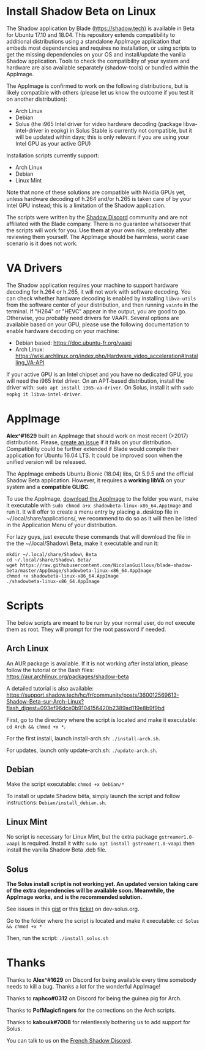 # Install Shadow Beta on Linux

The Shadow application by Blade (https://shadow.tech) is available in Beta for Ubuntu 17.10 and 18.04. This repository extends compatibility to additional distributions using a standalone AppImage application that embeds most dependencies and requires no installation, or using scripts to get the missing dependencies on your OS and install/update the vanilla Shadow application. Tools to check the compatibility of your system and hardware are also available separately (shadow-tools) or bundled within the AppImage.

The AppImage is confirmed to work on the following distributions, but is likely compatible with others (please let us know the outcome if you test it on another distribution):
 - Arch Linux
 - Debian
 - Solus (the i965 Intel driver for video hardware decoding (package libva-intel-driver in eopkg) in Solus Stable is currently not compatible, but it will be updated within days; this is only relevant if you are using your Intel GPU as your active GPU)

 Installation scripts currently support:
- Arch Linux
- Debian
- Linux Mint

Note that none of these solutions are compatible with Nvidia GPUs yet, unless hardware decoding of h.264 and/or h.265 is taken care of by your Intel GPU instead; this is a limitation of the Shadow application.

The scripts were written by the [Shadow Discord](https://discord.gg/shadowtech) community and are not affiliated with the Blade company. There is no guarantee whatsoever that the scripts will work for you. Use them at your own risk, preferably after reviewing them yourself. The AppImage should be harmless, worst case scenario is it does not work.


# VA Drivers

The Shadow application requires your machine to support hardware decoding for h.264 or h.265, it will not work with software decoding. You can check whether hardware decoding is enabled by installing `libva-utils` from the software center of your distribution, and then running `vainfo` in the terminal. If "H264" or "HEVC" appear in the output, you are good to go. Otherwise, you probably need drivers for VAAPI. Several options are available based on your GPU, please use the following documentation to enable hardware decoding on your machine:

- Debian based: https://doc.ubuntu-fr.org/vaapi
- Arch Linux: https://wiki.archlinux.org/index.php/Hardware_video_acceleration#Installing_VA-API

If your active GPU is an Intel chipset and you have no dedicated GPU, you will need the i965 Intel driver. On an APT-based distribution, install the driver with: `sudo apt install i965-va-driver`. On Solus, install it with `sudo eopkg it libva-intel-driver`.


# AppImage

**Alex^#1629** built an AppImage that should work on most recent (>2017) distributions. Please, [create an issue](https://github.com/NicolasGuilloux/blade-shadow-beta/issues/new) if it fails on your distribution. Compatibility could be further extended if Blade would compile their application for Ubuntu 16.04 LTS. It could be improved soon when the unified version will be released.

The AppImage embeds Ubuntu Bionic (18.04) libs, Qt 5.9.5 and the official Shadow Beta application. However, it requires a **working libVA** on your system and a **compatible GLIBC**.

To use the AppImage, [download the AppImage](https://raw.githubusercontent.com/NicolasGuilloux/blade-shadow-beta/master/AppImage/shadowbeta-linux-x86_64.AppImage) to the folder you want, make it executable with `sudo chmod a+x shadowbeta-linux-x86_64.AppImage` and run it. It will offer to create a menu entry by placing a .desktop file in ~/.local/share/applications/, we recommend to do so as it will then be listed in the Application Menu of your distribution.

For lazy guys, just execute these commands that will download the file in the the ~/.local/Shadow\ Beta, make it executable and run it:

```
mkdir ~/.local/share/Shadow\ Beta
cd ~/.local/share/Shadow\ Beta/
wget https://raw.githubusercontent.com/NicolasGuilloux/blade-shadow-beta/master/AppImage/shadowbeta-linux-x86_64.AppImage
chmod +x shadowbeta-linux-x86_64.AppImage
./shadowbeta-linux-x86_64.AppImage
```

# Scripts

The below scripts are meant to be run by your normal user, do not execute them as root. They will prompt for the root password if needed.

## Arch Linux

An AUR package is available. If it is not working after installation, please follow the tutorial or the Bash files: https://aur.archlinux.org/packages/shadow-beta

A detailed tutorial is also available: https://support.shadow.tech/hc/fr/community/posts/360012569613-Shadow-Beta-sur-Arch-Linux?flash_digest=093ef96dce0b9104156420b2389ad119e8b9f9bd

First, go to the directory where the script is located and make it executable: `cd Arch && chmod +x *`.

For the first install, launch install-arch.sh: `./install-arch.sh`.

For updates, launch only update-arch.sh: `./update-arch.sh`.


## Debian

Make the script executable: `chmod +x Debian/*`

To install or update Shadow bêta, simply launch the script and follow instructions: `Debian/install_debian.sh`.


## Linux Mint

No script is necessary for Linux Mint, but the extra package `gstreamer1.0-vaapi` is required. Install it with: `sudo apt install gstreamer1.0-vaapi` then install the vanilla Shadow Beta .deb file.


## Solus

**The Solus install script is not working yet. An updated version taking care of the extra dependencies will be available soon. Meanwhile, the AppImage works, and is the recommended solution.**

See issues in this [gist](https://gist.github.com/Kabouik/f738c03f5dbb8a363870e4eddced3e54) or this [ticket](https://dev.solus-project.com/T6736) on dev-solus.org.

Go to the folder where the script is located and make it executable: `cd Solus && chmod +x *`

Then, run the script: `./install_solus.sh`


# Thanks

Thanks to **Alex^#1629** on Discord for being available every time somebody needs to kill a bug. Thanks a lot for the wonderful AppImage!

Thanks to **raphco#0312** on Discord for being the guinea pig for Arch.

Thanks to **PofMagicfingers** for the corrections on the Arch scripts.

Thanks to **kabouik#7008** for relentlessly bothering us to add support for Solus.

You can talk to us on the [French Shadow Discord](https://discord.gg/shadowtech).
